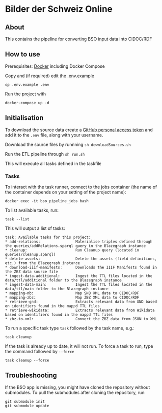 # Bilder der Schweiz Online

## About

This contains the pipeline for converting BSO input data into CIDOC/RDF

## How to use

Prerequisites: [Docker](http://docker.io) including Docker Compose

Copy and (if required) edit the .env.example
```
cp .env.example .env
```

Run the project with
```
docker-compose up -d
```

## Initialisation

To download the source data create a [GitHub personal access token](https://github.com/settings/tokens) and add it to the `.env` file, along with your username.

Download the source files by runnning
`sh downloadSources.sh`

Run the ETL pipeline through
`sh run.sh`

This will execute all tasks defined in the taskfile
### Tasks

To interact with the task runner, connect to the jobs container (the name of the container depends on your setting of the project name):

`docker exec -it bso_pipeline_jobs bash`

To list available tasks, run:

`task --list`

This will output a list of tasks:
```
task: Available tasks for this project:
* add-relations:                Materialise triples defined through the queries/addRelations.sparql query in the Blazegraph instance
* cleanup:                      Run Cleanup query (located in queries/cleanup.sparql)
* delete-assets:                Delete the assets (field definitions, etc.) from the Blazegraph instance
* download-iiif-manifests:      Downloads the IIIF Manifests found in the ZBZ data source file
* ingest-data-additional:       Ingest the TTL files located in the data/ttl/additional folder to the Blazegraph instance
* ingest-data-main:             Ingest the TTL files located in the data/ttl/main folder to the Blazegraph instance
* mapping-nb:                   Map SNB XML data to CIDOC/RDF
* mapping-zbz:                  Map ZBZ XML data to CIDOC/RDF
* retrieve-gnd:                 Extracts relevant data from GND based on identifiers found in the mappd TTL files
* retrieve-wikidata:            Extracts relevant data from Wikidata based on identifiers found in the mappd TTL files
* zbz-to-xml:                   Convert the ZBZ data from JSON to XML
```

To run a specific task type `task` followed by the task name, e.g.:

`task cleanup`

If the task is already up to date, it will not run. To force a task to run, type the command followed by `--force`

`task cleanup --force`
## Troubleshooting

If the BSO app is missing, you might have cloned the repository without submodules. To pull the submodules after cloning the repository, run
```
git submodule init
git submodule update
```